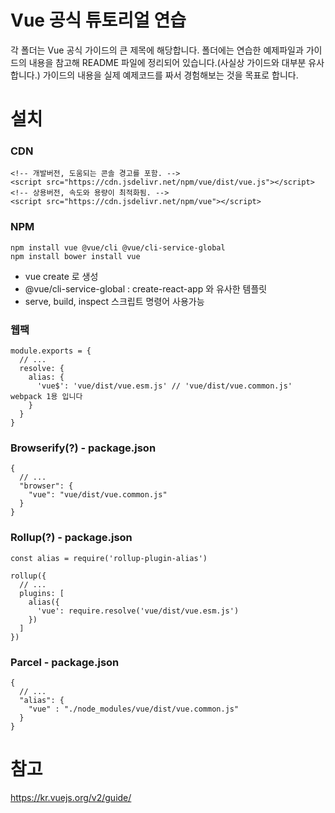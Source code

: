 # Vue 공식 튜토리얼 연습

각 폴더는 Vue 공식 가이드의 큰 제목에 해당합니다.
폴더에는 연습한 예제파일과 가이드의 내용을 참고해 README 파일에 정리되어 있습니다.(사실상 가이드와 대부분 유사합니다.)
가이드의 내용을 실제 예제코드를 짜서 경험해보는 것을 목표로 합니다.

# 설치

### CDN

```
<!-- 개발버전, 도움되는 콘솔 경고를 포함. -->
<script src="https://cdn.jsdelivr.net/npm/vue/dist/vue.js"></script>
<!-- 상용버전, 속도와 용량이 최적화됨. -->
<script src="https://cdn.jsdelivr.net/npm/vue"></script>
```

### NPM

```
npm install vue @vue/cli @vue/cli-service-global
npm install bower install vue
```

- vue create 로 생성
- @vue/cli-service-global : create-react-app 와 유사한 템플릿
- serve, build, inspect 스크립트 명령어 사용가능

### 웹팩

```
module.exports = {
  // ...
  resolve: {
    alias: {
      'vue$': 'vue/dist/vue.esm.js' // 'vue/dist/vue.common.js'  webpack 1용 입니다
    }
  }
}
```

### Browserify(?) - package.json

```
{
  // ...
  "browser": {
    "vue": "vue/dist/vue.common.js"
  }
}
```

### Rollup(?) - package.json

```
const alias = require('rollup-plugin-alias')

rollup({
  // ...
  plugins: [
    alias({
      'vue': require.resolve('vue/dist/vue.esm.js')
    })
  ]
})
```

### Parcel - package.json

```
{
  // ...
  "alias": {
    "vue" : "./node_modules/vue/dist/vue.common.js"
  }
}
```

# 참고

https://kr.vuejs.org/v2/guide/
